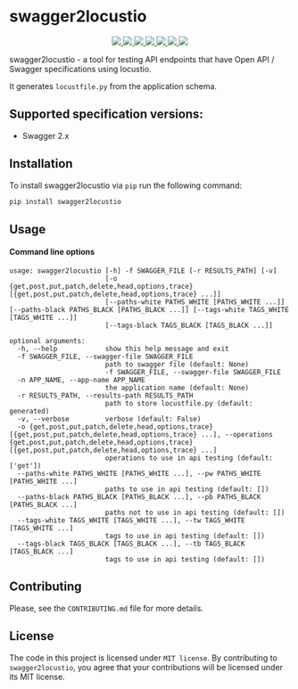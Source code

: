 # swagger2locustio

<p align="center">
    <a href="https://pypi.org/project/swagger2locustio/" alt="PyPi Version">
        <img src="https://img.shields.io/pypi/v/swagger2locustio.svg" />
    </a>
    <a href="https://pypi.org/project/swagger2locustio/" alt="Python Versions">
        <img src="https://img.shields.io/pypi/pyversions/swagger2locustio.svg" />
    </a>
    <!--a href="" alt="Coverage">
        <img src="" />
    </a-->
    <a href="https://github.com/vsvirsky/swagger2locustio/LICENSE" alt="MIT License">
        <img src="https://img.shields.io/github/license/vsvirsky/swagger2locustio" />
    </a>
    <!--a href="" alt="Docs">
        <img src="" />
    </a-->
    <a href="https://github.com/vsvirsky/swagger2locustio/issues/" alt="Issues">
        <img src="https://img.shields.io/github/issues/vsvirsky/swagger2locustio" />
    </a>
    <a href="https://github.com/vsvirsky/swagger2locustio/issues/" alt="Pull Requests">
        <img src="https://img.shields.io/badge/PRs-welcome-brightgreen.svg?style=flat" />
    </a>
    <!--a href="" alt="Contributors">
        <img src="" />
    </a-->
    <a href="https://github.com/vsvirsky/swagger2locustio" alt="Github actions">
        <img src="https://github.com/vsvirsky/swagger2locustio/workflows/Python package/badge.svg" />
    </a>
    <a href="https://github.com/pre-commit/pre-commit" alt="pre-commit">
        <img src="https://img.shields.io/badge/pre--commit-enabled-brightgreen?logo=pre-commit&logoColor=white" />
    </a>
</p>

swagger2locustio - a tool for testing API endpoints that have Open API / Swagger specifications using locustio.

It generates `locustfile.py` from the application schema.

## Supported specification versions:

- Swagger 2.x

## Installation

To install swagger2locustio via ``pip`` run the following command:

```bash
pip install swagger2locustio
```


## Usage

#### Command line options

```
usage: swagger2locustio [-h] -f SWAGGER_FILE [-r RESULTS_PATH] [-v]
                        [-o {get,post,put,patch,delete,head,options,trace} [{get,post,put,patch,delete,head,options,trace} ...]]
                        [--paths-white PATHS_WHITE [PATHS_WHITE ...]] [--paths-black PATHS_BLACK [PATHS_BLACK ...]] [--tags-white TAGS_WHITE [TAGS_WHITE ...]]
                        [--tags-black TAGS_BLACK [TAGS_BLACK ...]]

optional arguments:
  -h, --help            show this help message and exit
  -f SWAGGER_FILE, --swagger-file SWAGGER_FILE
                        path to swagger file (default: None)
                        -f SWAGGER_FILE, --swagger-file SWAGGER_FILE
  -n APP_NAME, --app-name APP_NAME
                        the application name (default: None)
  -r RESULTS_PATH, --results-path RESULTS_PATH
                        path to store locustfile.py (default: generated)
  -v, --verbose         verbose (default: False)
  -o {get,post,put,patch,delete,head,options,trace} [{get,post,put,patch,delete,head,options,trace} ...], --operations {get,post,put,patch,delete,head,options,trace} [{get,post,put,patch,delete,head,options,trace} ...]
                        operations to use in api testing (default: ['get'])
  --paths-white PATHS_WHITE [PATHS_WHITE ...], --pw PATHS_WHITE [PATHS_WHITE ...]
                        paths to use in api testing (default: [])
  --paths-black PATHS_BLACK [PATHS_BLACK ...], --pb PATHS_BLACK [PATHS_BLACK ...]
                        paths not to use in api testing (default: [])
  --tags-white TAGS_WHITE [TAGS_WHITE ...], --tw TAGS_WHITE [TAGS_WHITE ...]
                        tags to use in api testing (default: [])
  --tags-black TAGS_BLACK [TAGS_BLACK ...], --tb TAGS_BLACK [TAGS_BLACK ...]
                        tags to use in api testing (default: [])
```

## Contributing

Please, see the `CONTRIBUTING.md` file for more details.

## License

The code in this project is licensed under `MIT license`.
By contributing to `swagger2locustio`, you agree that your contributions
will be licensed under its MIT license.
